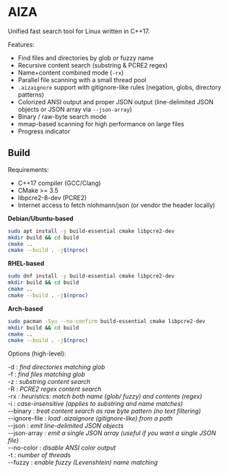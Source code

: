<h1>AIZA</h1>

Unified fast search tool for Linux written in C++17.

Features:
- Find files and directories by glob or fuzzy name
- Recursive content search (substring & PCRE2 regex)
- Name+content combined mode (`-rx`)
- Parallel file scanning with a small thread pool
- `.aizaignore` support with gitignore-like rules (negation, globs, directory patterns)
- Colorized ANSI output and proper JSON output (line-delimited JSON objects or JSON array via `--json-array`)
- Binary / raw-byte search mode
- mmap-based scanning for high performance on large files
- Progress indicator

<h2>Build</h2>

Requirements:
- C++17 compiler (GCC/Clang)
- CMake >= 3.5
- libpcre2-8-dev (PCRE2)
- Internet access to fetch nlohmann/json (or vendor the header locally)

<b>Debian/Ubuntu-based</b>
```bash
sudo apt install -y build-essential cmake libpcre2-dev 
mkdir build && cd build
cmake ..
cmake --build . -j$(nproc)
```
<b>RHEL-based</b>
```bash
sudo dnf install -y build-essential cmake libpcre2-dev 
mkdir build && cd build
cmake ..
cmake --build . -j$(nproc)
```
<b>Arch-based</b>
```bash
sudo pacman -Syu --no-confirm build-essential cmake libpcre2-dev    
mkdir build && cd build
cmake ..
cmake --build . -j$(nproc)
```

<p>Options (high-level):</p>
-d <pattern> : <i>find directories matching glob</i><br>
-f <pattern> : <i>find files matching glob</i><br>
-z <text> : <i>substring content search</i><br>
-R <regex> : <i>PCRE2 regex content search</i><br>
-rx <pattern>: <i>heuristics: match both name (glob/ fuzzy) and contents (regex)</i><br>
-i : <i>case-insensitive (applies to substring and name matches)</i><br>
--binary : <i>treat content search as raw byte pattern (no text filtering)</i><br>
--ignore-file <file> : <i>load .aizaignore (gitignore-like) from a path</i><br>
--json : <i>emit line-delimited JSON objects</i><br>
--json-array : <i>emit a single JSON array (useful if you want a single JSON file)</i><br>
--no-color : <i>disable ANSI color output</i><br>
-t <n> : <i>number of threads</i><br>
--fuzzy : <i>enable fuzzy (Levenshtein) name matching</i><br>
</p>
